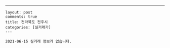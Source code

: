 ---
    layout: post
    comments: true
    title: 전라북도 전주시
    categories: [실거래가]
    ---

    2021-06-15 실거래 정보가 없습니다.

    